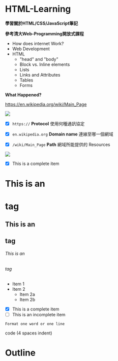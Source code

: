 # HTML-Learning

**學習關於HTML/CSS/JavaScript筆記**

**參考清大Web-Programming開放式課程**

* How does internet Work?
* Web Development
* HTML
  * "head" and "body"
  * Block vs. lnline elements
  * Lists
  * Links and Attributes
  * Tables
  * Forms




**What Happened?**

https://en.wikipedia.org/wiki/Main_Page

![](https://i.imgur.com/OjHk8dz.png)


- [x] `https://`  **Protocol** 使用何種通訊協定

- [x] `en.wikipedia.org` **Domain name** 連線至哪一個網域

- [x] `/wiki/Main_Page` **Path** 網域所能提供的 Resources


![](https://i.imgur.com/2ZXNkNT.png)




- [x] This is a complete item

# This is an <h1> tag

## This is an <h2> tag

###### This is an <h6> tag

* Item 1
* Item 2
  * Item 2a
  * Item 2b

- [x] This is a complete item
- [ ] This is an incomplete item

`Format one word or one line`

code (4 spaces indent)


# Outline <h1>


